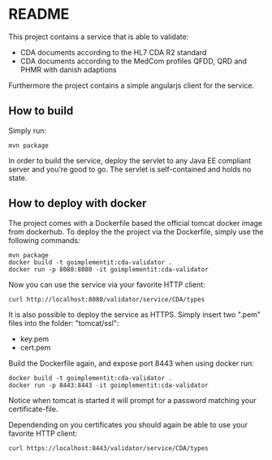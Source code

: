# README
This project contains a service that is able to validate:

 * CDA documents according to the HL7 CDA R2 standard
 * CDA documents according to the MedCom profiles QFDD, QRD and PHMR with danish adaptions

Furthermore the project contains a simple angularjs client for the service.

## How to build

Simply run:

~~~
mvn package
~~~

In order to build the service, deploy the servlet to any Java EE compliant server and you're good to go. The servlet is self-contained and holds no state.

## How to deploy with docker

The project comes with a Dockerfile based the official tomcat docker image from dockerhub.
To deploy the the project via the Dockerfile, simply use the following commands:

~~~
mvn package
docker build -t goimplementit:cda-validator .
docker run -p 8080:8080 -it goimplementit:cda-validator
~~~

Now you can use the service via your favorite HTTP client:

~~~
curl http://localhost:8080/validator/service/CDA/types
~~~

It is also possible to deploy the service as HTTPS. Simply insert two ".pem" files into the folder: "tomcat/ssl":

 * key.pem
 * cert.pem

Build the Dockerfile again, and expose port 8443 when using docker run:

~~~
docker build -t goimplementit:cda-validator .
docker run -p 8443:8443 -it goimplementit:cda-validator
~~~

Notice when tomcat is started it will prompt for a password matching your certificate-file.

Dependending on you certificates you should again be able to use your favorite HTTP client:

~~~
curl https://localhost:8443/validator/service/CDA/types
~~~
